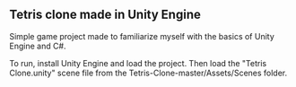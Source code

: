 Tetris clone made in Unity Engine
---------------------------------

Simple game project made to familiarize myself with the basics of Unity Engine and C#.

To run, install Unity Engine and load the project. Then load the "Tetris Clone.unity" scene file from the Tetris-Clone-master/Assets/Scenes folder.
